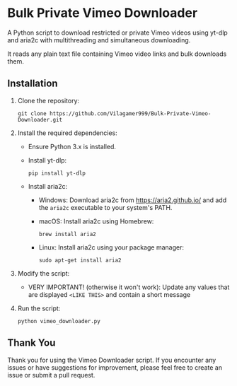 # Bulk Private Vimeo Downloader

A Python script to download restricted or private Vimeo videos using yt-dlp and aria2c with multithreading and simultaneous downloading.

It reads any plain text file containing Vimeo video links and bulk downloads them.

## Installation

1. Clone the repository:

   ```shell
   git clone https://github.com/Vilagamer999/Bulk-Private-Vimeo-Downloader.git
   ```

2. Install the required dependencies:

   - Ensure Python 3.x is installed.
   - Install yt-dlp:

     ```shell
     pip install yt-dlp
     ```

   - Install aria2c:

     - Windows: Download aria2c from https://aria2.github.io/ and add the `aria2c` executable to your system's PATH.

     - macOS: Install aria2c using Homebrew:

       ```shell
       brew install aria2
       ```

     - Linux: Install aria2c using your package manager:

       ```shell
       sudo apt-get install aria2
       ```

3. Modify the script:

   - VERY IMPORTANT! (otherwise it won't work): Update any values that are displayed `<LIKE THIS>` and contain a short message

4. Run the script:

   ```shell
   python vimeo_downloader.py
   ```

## Thank You

Thank you for using the Vimeo Downloader script. If you encounter any issues or have suggestions for improvement, please feel free to create an issue or submit a pull request.
